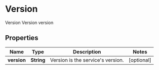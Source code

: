 

# Version

Version Version version
## Properties

Name | Type | Description | Notes
------------ | ------------- | ------------- | -------------
**version** | **String** | Version is the service&#39;s version. |  [optional]



